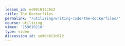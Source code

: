 ```yaml
---
lesson_id: ee90c613c612
title: The Dockerfiles
permalink: "/utilizing/writing-code/the-dockerfiles/"
course: utilizing
vimeo: '259610218'
type: video
discussion_id: ee90c613c612
---
```



